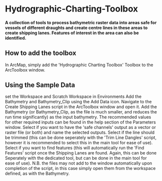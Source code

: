 # Hydrographic-Charting-Toolbox
#### A collection of tools to process bathymetric raster data into areas safe for vessels of different draughts and create centre lines in these areas to create shipping lanes. Features of interest in the area can also be identified.

## How to add the toolbox
In ArcMap, simply add the 'Hydrographic Charting Toolbox' Toolbox to the ArcToolbox window.

## Using the Sample Data 
set the Workspace and Scratch Workspace in Environments
Add the Bathymetry and Bathymetry_Clip using the Add Data icon.
Navigate to the Create Shipping Lanes script in the ArcToolbox window and open it.
Add the Bathymetry (or Bathymetry_Clip, as the file is much smaller, and reduces the run time significantly) as the input bathymetry.
The recommended values for other required inputs can be found in the help section of the Parameters window.
Select if you want to have the 'safe channels' output as a vector or raster file (or both) and name the selected outputs.
Select if the line should be trimmed (this can be done seperately with the 'Trim Line Dangles' script, however it is recommended to select this in the main tool for ease of use).
Select if you want to find features (this will automatically run the 'Find Features' script once the Shipping Lanes are found. Again, this can be done Seperately with the dedicated tool, but can be done in the main tool for ease of use).
N.B. the files may not add to the window automatically upon completion of the script, in this case simply open them from the workspace defined, as with the Bathymetry.